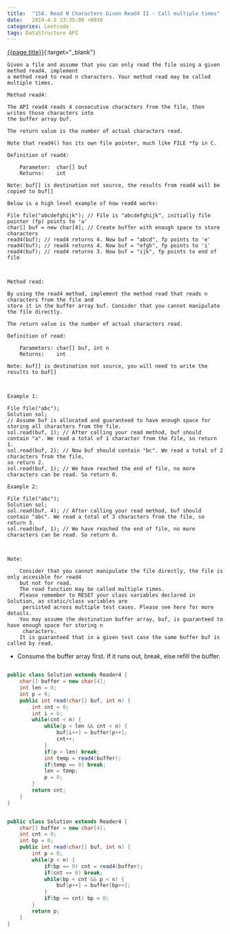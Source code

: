 ```yaml
---
title:  "158. Read N Characters Given Read4 II - Call multiple times"
date:   2019-4-5 23:35:00 +0930
categories: Leetcode
tags: DataStructure API
---
```


[{{page.title}}](https://leetcode.com/problems/read-n-characters-given-read4-ii-call-multiple-times/){:target="_blank"}


    Given a file and assume that you can only read the file using a given method read4, implement
    a method read to read n characters. Your method read may be called multiple times.

    Method read4:

    The API read4 reads 4 consecutive characters from the file, then writes those characters into
    the buffer array buf.

    The return value is the number of actual characters read.

    Note that read4() has its own file pointer, much like FILE *fp in C.

    Definition of read4:

        Parameter:  char[] buf
        Returns:    int

    Note: buf[] is destination not source, the results from read4 will be copied to buf[]

    Below is a high level example of how read4 works:

    File file("abcdefghijk"); // File is "abcdefghijk", initially file pointer (fp) points to 'a'
    char[] buf = new char[4]; // Create buffer with enough space to store characters
    read4(buf); // read4 returns 4. Now buf = "abcd", fp points to 'e'
    read4(buf); // read4 returns 4. Now buf = "efgh", fp points to 'i'
    read4(buf); // read4 returns 3. Now buf = "ijk", fp points to end of file



    Method read:

    By using the read4 method, implement the method read that reads n characters from the file and
    store it in the buffer array buf. Consider that you cannot manipulate the file directly.

    The return value is the number of actual characters read.

    Definition of read:

        Parameters:	char[] buf, int n
        Returns:	int

    Note: buf[] is destination not source, you will need to write the results to buf[]



    Example 1:

    File file("abc");
    Solution sol;
    // Assume buf is allocated and guaranteed to have enough space for storing all characters from the file.
    sol.read(buf, 1); // After calling your read method, buf should contain "a". We read a total of 1 character from the file, so return 1.
    sol.read(buf, 2); // Now buf should contain "bc". We read a total of 2 characters from the file,
    so return 2.
    sol.read(buf, 1); // We have reached the end of file, no more characters can be read. So return 0.

    Example 2:

    File file("abc");
    Solution sol;
    sol.read(buf, 4); // After calling your read method, buf should contain "abc". We read a total of 3 characters from the file, so return 3.
    sol.read(buf, 1); // We have reached the end of file, no more characters can be read. So return 0.



    Note:

        Consider that you cannot manipulate the file directly, the file is only accesible for read4
        but not for read.
        The read function may be called multiple times.
        Please remember to RESET your class variables declared in Solution, as static/class variables are
         persisted across multiple test cases. Please see here for more details.
        You may assume the destination buffer array, buf, is guaranteed to have enough space for storing n
         characters.
        It is guaranteed that in a given test case the same buffer buf is called by read.


* Consume the buffer array first. If it runs out, break, else refill the buffer.

```java 

public class Solution extends Reader4 {
    char[] buffer = new char[4];
    int len = 0;
    int p = 0;
    public int read(char[] buf, int n) {
        int cnt = 0;
        int i = 0;
        while(cnt < n) {
            while(p < len && cnt < n) {
                buf[i++] = buffer[p++];
                cnt++;
            }
            if(p < len) break;
            int temp = read4(buffer);
            if(temp == 0) break;
            len = temp;
            p = 0;
        }
        return cnt;
    }
}
```

```java

public class Solution extends Reader4 {
    char[] buffer = new char[4];
    int cnt = 0;
    int bp = 0;
    public int read(char[] buf, int n) {
        int p = 0;
        while(p < n) {
            if(bp == 0) cnt = read4(buffer);
            if(cnt == 0) break;
            while(bp < cnt && p < n) {
                buf[p++] = buffer[bp++];
            }
            if(bp == cnt) bp = 0;
        }
        return p;
    }
}
```
